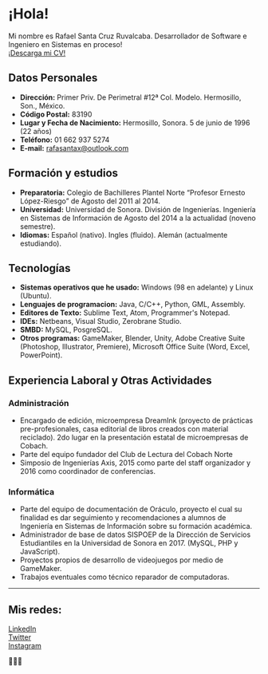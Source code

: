 # ¡Hola!

Mi nombre es Rafael Santa Cruz Ruvalcaba. Desarrollador de Software e Ingeniero en Sistemas en proceso!  
[¡Descarga mi CV!](https://drive.google.com/file/d/1V4vHJxlajvsfmqOfhJZqi4hrpfiRfvON/view?usp=sharing)

## Datos Personales

- **Dirección:** Primer Priv. De Perimetral #12ª Col. Modelo. Hermosillo, Son., México.
- **Código Postal:** 83190
- **Lugar y Fecha de Nacimiento:** Hermosillo, Sonora. 5 de junio de 1996 (22 años)
- **Teléfono:** 01 662 937 5274
- **E-mail:** rafasantax@outlook.com  



## Formación y estudios
- **Preparatoria:** Colegio de Bachilleres Plantel Norte “Profesor Ernesto López-Riesgo” de Agosto del 2011 al 2014.
- **Universidad:** Universidad de Sonora. División de Ingenierías. Ingeniería en Sistemas de Información de Agosto del 2014 a la actualidad (noveno semestre).
- **Idiomas:** Español (nativo). Ingles (fluido). Alemán (actualmente estudiando).  



## Tecnologías
- **Sistemas operativos que he usado:** Windows (98 en adelante) y Linux (Ubuntu).
- **Lenguajes de programacion:** Java, C/C++, Python, GML, Assembly.
- **Editores de Texto:** Sublime Text, Atom, Programmer's Notepad.
- **IDEs:** Netbeans, Visual Studio, Zerobrane Studio.
- **SMBD:** MySQL, PosgreSQL.
- **Otros programas:** GameMaker, Blender, Unity, Adobe Creative Suite (Photoshop, Illustrator, Premiere), Microsoft Office Suite (Word, Excel, PowerPoint).  



## Experiencia Laboral y Otras Actividades
### Administración
-	Encargado de edición, microempresa DreamInk (proyecto de prácticas pre-profesionales, casa editorial de libros creados con material reciclado). 2do lugar en la presentación estatal de microempresas de Cobach.
-	Parte del equipo fundador del Club de Lectura del Cobach Norte
-	Simposio de Ingenierías Axis, 2015 como parte del staff organizador y 2016 como coordinador de conferencias.

### Informática
-	Parte del equipo de documentación de Oráculo, proyecto el cual su finalidad es dar seguimiento y recomendaciones a alumnos de Ingeniería en Sistemas de Información sobre su formación académica.
-	Administrador de base de datos SISPOEP de la Dirección de Servicios Estudiantiles en la Universidad de Sonora en 2017. (MySQL, PHP y JavaScript).
-	Proyectos propios de desarrollo de videojuegos por medio de GameMaker.
-	Trabajos eventuales como técnico reparador de computadoras.
________________________________________________________________________________________________________________________________________

## Mis redes:
[LinkedIn](https://www.linkedin.com/in/rafael-santa-cruz-544868127/)  
[Twitter](https://twitter.com/Rafasantaxr)  
[Instagram](https://www.instagram.com/rafa_santax/)  
  
:space_invader::space_invader::space_invader:
